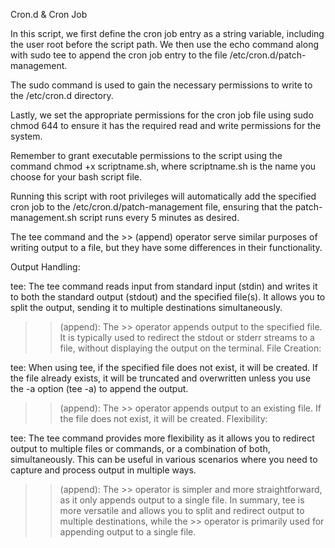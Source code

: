 Cron.d & Cron Job 

In this script, we first define the cron job entry as a string variable, including the user root before the script path. We then use the echo command along with sudo tee to append the cron job entry to the file /etc/cron.d/patch-management. 

The sudo command is used to gain the necessary permissions to write to the /etc/cron.d directory.

Lastly, we set the appropriate permissions for the cron job file using sudo chmod 644 to ensure it has the required read and write permissions for the system.

Remember to grant executable permissions to the script using the command chmod +x scriptname.sh, where scriptname.sh is the name you choose for your bash script file.

Running this script with root privileges will automatically add the specified cron job to the /etc/cron.d/patch-management file, ensuring that the patch-management.sh script runs every 5 minutes as desired.

The tee command and the >> (append) operator serve similar purposes of writing output to a file, but they have some differences in their functionality.

Output Handling:

tee: The tee command reads input from standard input (stdin) and writes it to both the standard output (stdout) and the specified file(s). It allows you to split the output, sending it to multiple destinations simultaneously.
>> (append): The >> operator appends output to the specified file. It is typically used to redirect the stdout or stderr streams to a file, without displaying the output on the terminal.
File Creation:

tee: When using tee, if the specified file does not exist, it will be created. If the file already exists, it will be truncated and overwritten unless you use the -a option (tee -a) to append the output.
>> (append): The >> operator appends output to an existing file. If the file does not exist, it will be created.
Flexibility:

tee: The tee command provides more flexibility as it allows you to redirect output to multiple files or commands, or a combination of both, simultaneously. This can be useful in various scenarios where you need to capture and process output in multiple ways.
>> (append): The >> operator is simpler and more straightforward, as it only appends output to a single file.
In summary, tee is more versatile and allows you to split and redirect output to multiple destinations, while the >> operator is primarily used for appending output to a single file.





